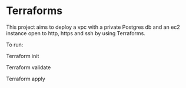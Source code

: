 # Terraforms

This project aims to deploy a vpc with a private Postgres db and an ec2 instance open to http, https and ssh by using Terraforms.

To run:<p>
Terraform init<p>
Terraform validate<p>
Terraform apply<p>
